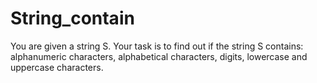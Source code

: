 # String_contain
You are given a string S. Your task is to find out if the string S contains: alphanumeric characters, alphabetical characters, digits, lowercase and uppercase characters.
